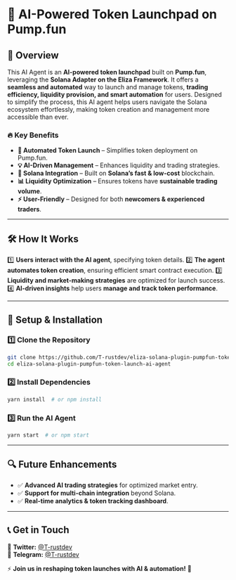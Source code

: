# 🚀 AI-Powered Token Launchpad on Pump.fun

## 📌 Overview
This AI Agent is an **AI-powered token launchpad** built on **Pump.fun**, leveraging the **Solana Adapter on the Eliza Framework**. It offers a **seamless and automated** way to launch and manage tokens, **trading efficiency, liquidity provision, and smart automation** for users. Designed to simplify the process, this AI agent helps users navigate the Solana ecosystem effortlessly, making token creation and management more accessible than ever.

### 🔥 Key Benefits
- **🚀 Automated Token Launch** – Simplifies token deployment on Pump.fun.
- **💡 AI-Driven Management** – Enhances liquidity and trading strategies.
- **🔗 Solana Integration** – Built on **Solana’s fast & low-cost** blockchain.
- **📊 Liquidity Optimization** – Ensures tokens have **sustainable trading volume**.
- **⚡ User-Friendly** – Designed for both **newcomers & experienced traders**.

---

## 🛠️ How It Works
1️⃣ **Users interact with the AI agent**, specifying token details.
2️⃣ **The agent automates token creation**, ensuring efficient smart contract execution.
3️⃣ **Liquidity and market-making strategies** are optimized for launch success.
4️⃣ **AI-driven insights** help users **manage and track token performance**.

---

## 🔧 Setup & Installation
### 1️⃣ Clone the Repository
```sh
git clone https://github.com/T-rustdev/eliza-solana-plugin-pumpfun-token-launch-ai-agent
cd eliza-solana-plugin-pumpfun-token-launch-ai-agent
```

### 2️⃣ Install Dependencies
```sh
yarn install  # or npm install
```

### 3️⃣ Run the AI Agent
```sh
yarn start  # or npm start
```

---

## 🔍 Future Enhancements
- ✅ **Advanced AI trading strategies** for optimized market entry.
- ✅ **Support for multi-chain integration** beyond Solana.
- ✅ **Real-time analytics & token tracking dashboard**.

---

## 📞 Get in Touch
💬 **Twitter:** [@T-rustdev](https://twitter.com/T_rustdev)  
📩 **Telegram:** [@T-rustdev](https://t.me/T_rustdev)  

⚡ **Join us in reshaping token launches with AI & automation!** 🚀

